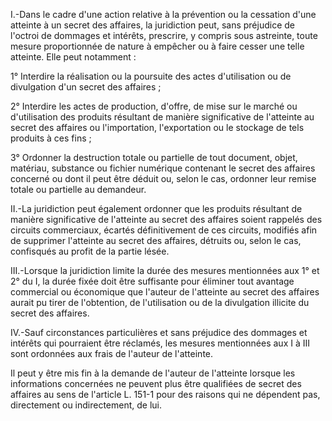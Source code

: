 I.-Dans le cadre d'une action relative à la prévention ou la cessation d'une atteinte à un secret des affaires, la juridiction peut, sans préjudice de l'octroi de dommages et intérêts, prescrire, y compris sous astreinte, toute mesure proportionnée de nature à empêcher ou à faire cesser une telle atteinte. Elle peut notamment :   

  
1° Interdire la réalisation ou la poursuite des actes d'utilisation ou de divulgation d'un secret des affaires ;   

  
2° Interdire les actes de production, d'offre, de mise sur le marché ou d'utilisation des produits résultant de manière significative de l'atteinte au secret des affaires ou l'importation, l'exportation ou le stockage de tels produits à ces fins ;   

  
3° Ordonner la destruction totale ou partielle de tout document, objet, matériau, substance ou fichier numérique contenant le secret des affaires concerné ou dont il peut être déduit ou, selon le cas, ordonner leur remise totale ou partielle au demandeur.   

  
II.-La juridiction peut également ordonner que les produits résultant de manière significative de l'atteinte au secret des affaires soient rappelés des circuits commerciaux, écartés définitivement de ces circuits, modifiés afin de supprimer l'atteinte au secret des affaires, détruits ou, selon le cas, confisqués au profit de la partie lésée.   

  
III.-Lorsque la juridiction limite la durée des mesures mentionnées aux 1° et 2° du I, la durée fixée doit être suffisante pour éliminer tout avantage commercial ou économique que l'auteur de l'atteinte au secret des affaires aurait pu tirer de l'obtention, de l'utilisation ou de la divulgation illicite du secret des affaires.   

  
IV.-Sauf circonstances particulières et sans préjudice des dommages et intérêts qui pourraient être réclamés, les mesures mentionnées aux I à III sont ordonnées aux frais de l'auteur de l'atteinte.   

  
Il peut y être mis fin à la demande de l'auteur de l'atteinte lorsque les informations concernées ne peuvent plus être qualifiées de secret des affaires au sens de l'article L. 151-1 pour des raisons qui ne dépendent pas, directement ou indirectement, de lui.

